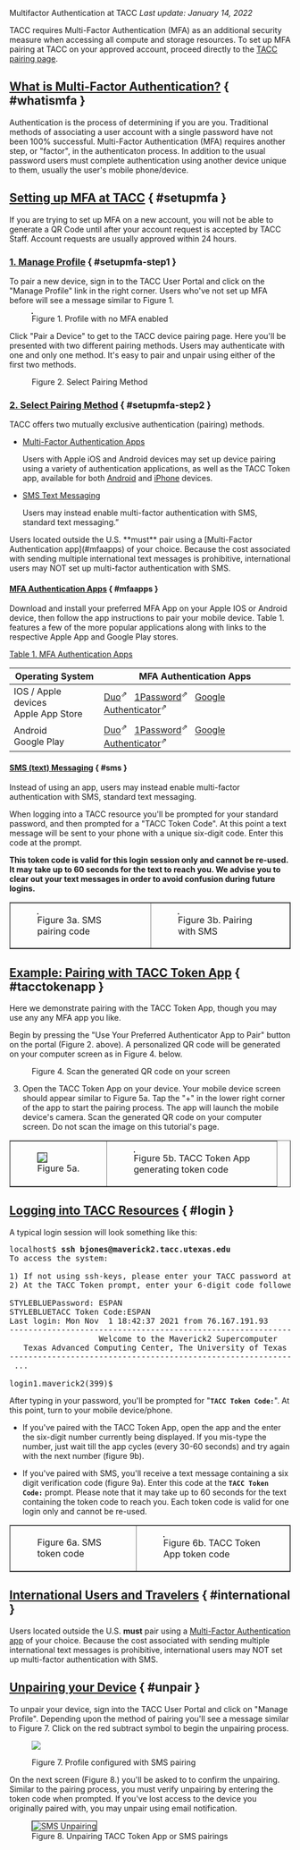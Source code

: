 Multifactor Authentication at TACC 
*Last update: January 14, 2022*

TACC requires Multi-Factor Authentication (MFA) as an additional security measure when accessing all compute and storage resources.  To set up MFA pairing at TACC on your approved account, proceed directly to the [TACC pairing page](http://portal.tacc.utexas.edu/account-profile/-/mfa/pairing).

## [What is Multi-Factor Authentication?](#whatismfa) { #whatismfa }

Authentication is the process of determining if you are you. Traditional methods of associating a user account with a single password have not been 100% successful. Multi-Factor Authentication (MFA) requires another step, or "factor", in the authenticaton process. In addition to the usual password users must complete authentication using another device unique to them, usually the user's mobile phone/device. 

## [Setting up MFA at TACC](#setupmfa) { #setupmfa }

<p class="portlet-msg-alert">If you are trying to set up MFA on a new account, you will not be able to generate a QR Code until after your account request is accepted by TACC Staff. Account requests are usually approved within 24 hours.</p>

### [1. Manage Profile](#setupmfa-step1) { #setupmfa-step1 }

To pair a new device, sign in to the TACC User Portal and click on the "Manage Profile" link in the right corner. Users who've not set up MFA before will see a message similar to Figure 1.

<figure><img border="1" alt="" src="../../imgs/tutorials/MFA-1.png">
<figcaption>Figure 1. Profile with no MFA enabled</figcaption></figure>

Click "Pair a Device" to get to the TACC device pairing page. Here you'll be presented with two different pairing methods. Users may authenticate with one and only one method. It's easy to pair and unpair using either of the first two methods. 

<figure><img alt="" src="../../imgs/tutorials/MFA-2.png"> 
<figcaption>Figure 2. Select Pairing Method</figcaption></figure>
	
### [2. Select Pairing Method](#setupmfa-step2) { #setupmfa-step2 }

TACC offers two mutually exclusive authentication (pairing) methods.  

* [Multi-Factor Authentication Apps](#mfaapps)

	Users with Apple iOS and Android devices may set up device pairing using a variety of authentication applications, as well as the TACC Token app, available for both <a href="https://itunes.apple.com/us/app/tacc-token/id1081516137?mt=8">Android</a> and <a href="https://itunes.apple.com/us/app/tacc-token/id1081516137?mt=8">iPhone</a> devices.

* [SMS Text Messaging](#sms)

	Users may instead enable multi-factor authentication with SMS, standard text messaging.”

<p class="portlet-msg-alert">Users located outside the U.S. **must** pair using a [Multi-Factor Authentication app](#mfaapps) of your choice. Because the cost associated with sending multiple international text messages is prohibitive, international users may NOT set up multi-factor authentication with SMS.</p>

####  [MFA Authentication Apps](#mfaapps) { #mfaapps }

Download and install your preferred MFA App on your Apple IOS or Android device, then follow the app instructions to pair your mobile device.  Table 1. features a few of the more popular applications along with links to the respective Apple App and Google Play stores.

[Table 1. MFA Authentication Apps](#table1)

Operating System | MFA Authentication Apps
--- | ---
IOS / Apple devices<br>Apple App Store | <a href="https://apps.apple.com/us/app/duo-mobile/id422663827" target="_blank">Duo</a><sup>&#8663;</sup>&nbsp;&nbsp; <a href="https://apps.apple.com/us/app/1password-password-manager/id568903335" target="_blank">1Password</a><sup>&#8663;</sup>&nbsp;&nbsp; <a href="https://apps.apple.com/us/app/google-authenticator/id388497605" target="_blank">Google Authenticator</a><sup>&#8663;</sup>
Android<br>Google Play | <a href="https://play.google.com/store/apps/details?id=com.duosecurity.duomobile&hl=en_US&gl=US" target="_blank">Duo</a><sup>&#8663;</sup>&nbsp;&nbsp; <a href="https://play.google.com/store/apps/details?id=com.onepassword.android&hl=en_US&gl=US" target="_blank">1Password</a><sup>&#8663;</sup>&nbsp;&nbsp; <a href="https://play.google.com/store/apps/details?id=com.google.android.apps.authenticator2&hl=en_US&gl=US" target="_blank">Google Authenticator</a><sup>&#8663;</sup>


#### [SMS (text) Messaging](#sms) { #sms }

Instead of using an app, users may instead enable multi-factor authentication with SMS, standard text messaging.

When logging into a TACC resource you'll be prompted for your standard password, and then prompted for a "TACC Token Code".  At this point a text message will be sent to your phone with a unique six-digit code.  Enter this code at the prompt.  

**This token code is valid for this login session only and cannot be re-used.  It may take up to 60 seconds for the text to reach you.  We advise you to clear out your text messages in order to avoid confusion during future logins.**

<table border="1"><tr>
<td><figure><img border="1" alt="" src="../../imgs/tutorials/MFA-3a.png">
<figcaption>Figure 3a. SMS pairing code</figcaption></figure></td>
<td><figure><img border="1" alt="" src="../../imgs/tutorials/MFA-3b.png">
<figcaption>Figure 3b. Pairing with SMS</figcaption></figure></td></tr></table>

## [Example: Pairing with TACC Token App](#tacctokenapp) { #tacctokenapp }

Here we demonstrate pairing with the TACC Token App, though you may use any any MFA app you like.  

Begin by pressing the "Use Your Preferred Authenticator App to Pair" button on the portal (Figure 2. above).  A personalized QR code will be generated on your computer screen as in Figure 4. below. 

<figure><img alt="" src="../../imgs/tutorials/MFA-4.png"> 
<figcaption> Figure 4. Scan the generated QR code on your screen</figcaption></figure>

3. Open the TACC Token App on your device. Your mobile device screen should appear similar to Figure 5a. Tap the "+" in the lower right corner of the app to start the pairing process.  The app will launch the mobile device's camera.  Scan the generated QR code on your computer screen.  Do not scan the image on this tutorial's page. 

<table border="1"><tr>
<td><figure><img border="1" src="../../imgs/tutorials/MFA-5a.png"> 
<figcaption > Figure 5a.</figcaption></figure></td>
<td><figure><img border="1" alt="" src="../../imgs/tutorials/MFA-5b.png">
<figcaption> Figure 5b. TACC Token App<br>generating token code</figcaption></figure></td></tr></table>

## [Logging into TACC Resources](#login) { #login }

A typical login session will look something like this:

<pre class="cmd-line">localhost$ <b>ssh bjones@maverick2.tacc.utexas.edu</b>
To access the system:

1) If not using ssh-keys, please enter your TACC password at the password prompt
2) At the TACC Token prompt, enter your 6-digit code followed by <return>.

STYLEBLUEPassword: ESPAN
STYLEBLUETACC Token Code:ESPAN
Last login: Mon Nov  1 18:42:37 2021 from 76.167.191.93
------------------------------------------------------------------------------
&nbsp;           		Welcome to the Maverick2 Supercomputer
&nbsp;	Texas Advanced Computing Center, The University of Texas at Austin
------------------------------------------------------------------------------
&nbsp;...

login1.maverick2(399)$ </pre>

After typing in your password, you'll be prompted for "**`TACC Token Code:`**".  At this point, turn to your mobile device/phone.  

* If you've paired with the TACC Token App, open the app and the enter the six-digit number currently being displayed.  If you mis-type the number, just wait till the app cycles (every 30-60 seconds) and try again with the next number (figure 9b).

* If you've paired with SMS, you'll receive a text message containing a six digit verification code (figure 9a).  Enter this code at the **`TACC Token Code:`** prompt.  Please note that it may take up to 60 seconds for the text containing the token code to reach you.  Each token code is valid for one login only and cannot be re-used.  


<table border="1"><tr>
<td><figure><img alt="" src="../../imgs/tutorials/MFA-6a.png">
<figcaption> Figure 6a. SMS token code </figcaption></figure></td>
<td><figure><img border="1" alt="" src="../../imgs/tutorials/MFA-6b.png">
<figcaption> Figure 6b. TACC Token App token code</figcaption></figure></td></tr></table>

## [International Users and Travelers](#international) { #international }

Users located outside the U.S. **must** pair using a [Multi-Factor Authentication app](#mfaapps) of your choice. Because the cost associated with sending multiple international text messages is prohibitive, international users may NOT set up multi-factor authentication with SMS.  

## [Unpairing your Device](#unpair) { #unpair }

To unpair your device, sign into the TACC User Portal and click on "Manage Profile".  Depending upon the method of pairing you'll see a message similar to Figure 7.  Click on the red subtract symbol to begin the unpairing process.

<figure><img src="../../imgs/tutorials/MFA-7.png"></p>
<figcaption> Figure 7. Profile configured with SMS pairing</figcaption></figure>

On the next screen (Figure 8.) you'll be asked to to confirm the unpairing.  Similar to the pairing process, you must verify unpairing by entering the token code when prompted.  If you've lost access to the device you originally paired with, you may unpair using email notification.


<figure><img border="1" alt="SMS Unpairing" src="../../imgs/tutorials/MFA-8.png">
<figcaption> Figure 8. Unpairing TACC Token App or SMS pairings</figcaption></figure>

